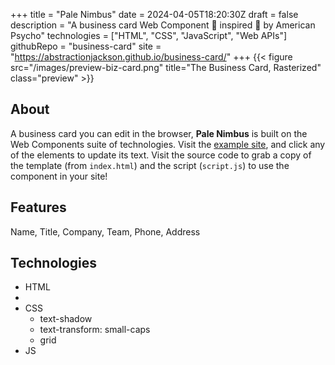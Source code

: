 +++
title = "Pale Nimbus"
date = 2024-04-05T18:20:30Z
draft = false
description = "A business card Web Component 🔧 inspired 📼 by American Psycho"
technologies = ["HTML", "CSS", "JavaScript", "Web APIs"]
githubRepo = "business-card"
site = "https://abstractionjackson.github.io/business-card/"
+++
{{< figure src="/images/preview-biz-card.png" title="The Business Card, Rasterized" class="preview" >}}

## About
A business card you can edit in the browser, __Pale Nimbus__ is built on the Web Components suite of technologies. Visit the [example site](https://abstractionjackson.github.io/business-card), and click any of the elements to update its text. Visit the source code to grab a copy of the template (from `index.html`) and the script (`script.js`) to use the component in your site!
## Features
Name, Title, Company, Team, Phone, Address
## Technologies
- HTML
 - 
- CSS
    - text-shadow
    - text-transform: small-caps
    - grid
- JS
